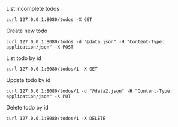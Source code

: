 List incomplete todos
    
    curl 127.0.0.1:8080/todos -X GET

Create new todo

    curl 127.0.0.1:8080/todos -d "@data.json" -H "Content-Type: application/json" -X POST

List todo by id

    curl 127.0.0.1:8080/todos/1 -X GET

Update todo by id

    curl 127.0.0.1:8080/todos/1 -d "@data2.json" -H "Content-Type: application/json" -X PUT

Delete todo by id 

    curl 127.0.0.1:8080/todos/1 -X DELETE
